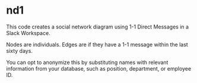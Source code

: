 # nd1
This code creates a social network diagram using 1-1 Direct Messages in a Slack Workspace. 

Nodes are individuals. 
Edges are if they have a 1-1 message within the last sixty days. 

You can opt to anonymize this by substituting names with relevant information from your database, such as position, department, or employee ID.
